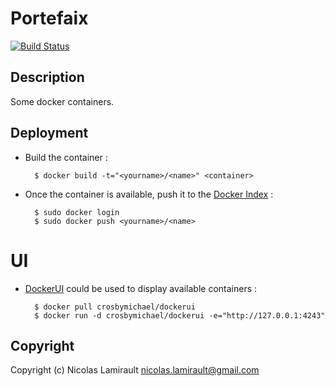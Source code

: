 # Portefaix

[![Build Status](https://travis-ci.org/nlamirault/divona.png)](https://travis-ci.org/nlamirault/divona)

## Description

Some docker containers.

## Deployment

* Build the container :

        $ docker build -t="<yourname>/<name>" <container>

* Once the container is available, push it to the [Docker Index](index.docker.io) :

        $ sudo docker login
        $ sudo docker push <yourname>/<name>

# UI

* [DockerUI](https://github.com/crosbymichael/dockerui) could be used to display available containers :

        $ docker pull crosbymichael/dockerui
        $ docker run -d crosbymichael/dockerui -e="http://127.0.0.1:4243"

## Copyright

Copyright (c) Nicolas Lamirault <nicolas.lamirault@gmail.com>
